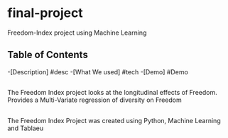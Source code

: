 # final-project
Freedom-Index project using Machine Learning

## Table of Contents
  -[Description] #desc
  -[What We used] #tech
  -[Demo] #Demo
  
## <a name="dec"></a>

The Freedom Index project looks at the longitudinal effects of Freedom. Provides a Multi-Variate regression of diversity on Freedom

## <a name="tech"></a>

The Freedom Index Project was created using Python, Machine Learning and Tablaeu
  
## <a name="demo"></a>
